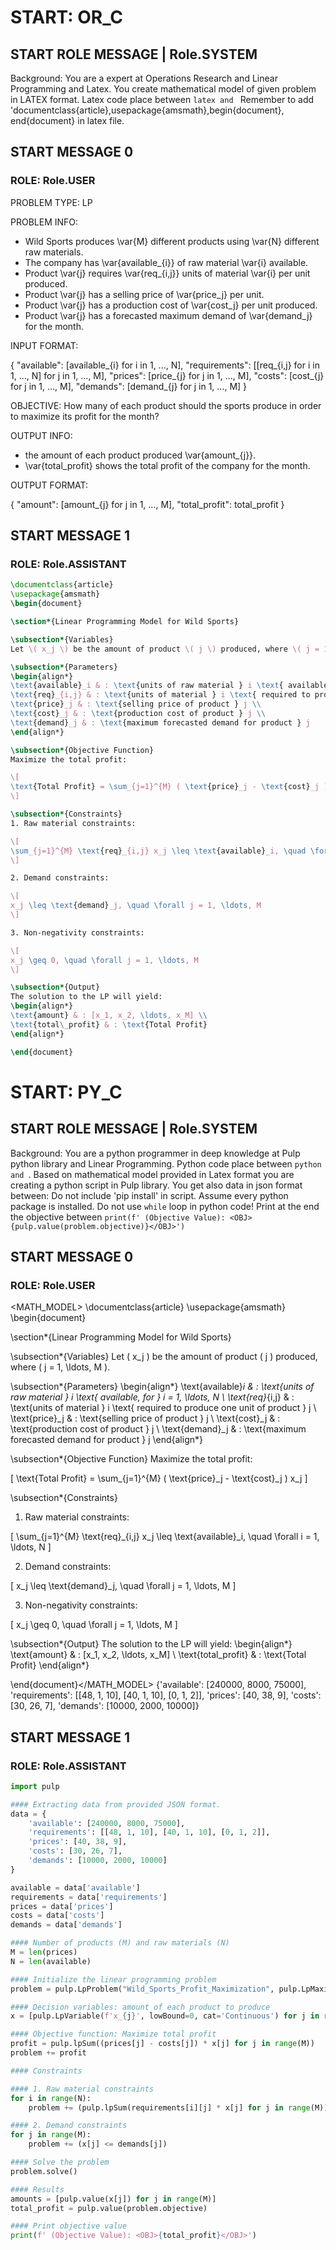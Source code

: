 # START: OR_C 
## START ROLE MESSAGE | Role.SYSTEM 
Background: You are a expert at Operations Research and Linear Programming and Latex. You create mathematical model of given problem in LATEX format. Latex code place between ```latex and ``` Remember to add 'documentclass{article},usepackage{amsmath},begin{document}, end{document} in latex file. 
## START MESSAGE 0 
### ROLE: Role.USER
<DESCRIPTION>
PROBLEM TYPE: LP

PROBLEM INFO:

- Wild Sports produces \var{M} different products using \var{N} different raw materials.
- The company has \var{available_{i}} of raw material \var{i} available.
- Product \var{j} requires \var{req_{i,j}} units of material \var{i} per unit produced.
- Product \var{j} has a selling price of \var{price_j} per unit.
- Product \var{j} has a production cost of \var{cost_j} per unit produced.
- Product \var{j} has a forecasted maximum demand of \var{demand_j} for the month.

INPUT FORMAT: 

{
    "available": [available_{i} for i in 1, ..., N],
    "requirements": [[req_{i,j} for i in 1, ..., N] for j in 1, ..., M],
    "prices": [price_{j} for j in 1, ..., M],
    "costs": [cost_{j} for j in 1, ..., M],
    "demands": [demand_{j} for j in 1, ..., M]
}

OBJECTIVE: How many of each product should the sports produce in order to maximize its profit for the month?

OUTPUT INFO:

- the amount of each product produced \var{amount_{j}}.
- \var{total_profit} shows the total profit of the company for the month.

OUTPUT FORMAT:

{
    "amount": [amount_{j} for j in 1, ..., M],
    "total_profit": total_profit
}

</DESCRIPTION>


## START MESSAGE 1 
### ROLE: Role.ASSISTANT
```latex
\documentclass{article}
\usepackage{amsmath}
\begin{document}

\section*{Linear Programming Model for Wild Sports}

\subsection*{Variables}
Let \( x_j \) be the amount of product \( j \) produced, where \( j = 1, \ldots, M \). 

\subsection*{Parameters}
\begin{align*}
\text{available}_i & : \text{units of raw material } i \text{ available, for } i = 1, \ldots, N \\
\text{req}_{i,j} & : \text{units of material } i \text{ required to produce one unit of product } j \\
\text{price}_j & : \text{selling price of product } j \\
\text{cost}_j & : \text{production cost of product } j \\
\text{demand}_j & : \text{maximum forecasted demand for product } j
\end{align*}

\subsection*{Objective Function}
Maximize the total profit:

\[
\text{Total Profit} = \sum_{j=1}^{M} ( \text{price}_j - \text{cost}_j ) x_j
\]

\subsection*{Constraints}
1. Raw material constraints:

\[
\sum_{j=1}^{M} \text{req}_{i,j} x_j \leq \text{available}_i, \quad \forall i = 1, \ldots, N
\]

2. Demand constraints:

\[
x_j \leq \text{demand}_j, \quad \forall j = 1, \ldots, M
\]

3. Non-negativity constraints:

\[
x_j \geq 0, \quad \forall j = 1, \ldots, M
\]

\subsection*{Output}
The solution to the LP will yield:
\begin{align*}
\text{amount} & : [x_1, x_2, \ldots, x_M] \\
\text{total\_profit} & : \text{Total Profit}
\end{align*}

\end{document}
```

# START: PY_C 
## START ROLE MESSAGE | Role.SYSTEM 
Background: You are a python programmer in deep knowledge at Pulp python library and Linear Programming. Python code place between ```python and ```. Based on mathematical model provided in Latex format you are creating a python script in Pulp library. You get also data in json format between: <DATA></DATA> Do not include 'pip install' in script. Assume every python package is installed. Do not use `while` loop in python code! Print at the end the objective between <OBJ></OBJ> `print(f' (Objective Value): <OBJ>{pulp.value(problem.objective)}</OBJ>')` 
## START MESSAGE 0 
### ROLE: Role.USER
<MATH_MODEL>
\documentclass{article}
\usepackage{amsmath}
\begin{document}

\section*{Linear Programming Model for Wild Sports}

\subsection*{Variables}
Let \( x_j \) be the amount of product \( j \) produced, where \( j = 1, \ldots, M \). 

\subsection*{Parameters}
\begin{align*}
\text{available}_i & : \text{units of raw material } i \text{ available, for } i = 1, \ldots, N \\
\text{req}_{i,j} & : \text{units of material } i \text{ required to produce one unit of product } j \\
\text{price}_j & : \text{selling price of product } j \\
\text{cost}_j & : \text{production cost of product } j \\
\text{demand}_j & : \text{maximum forecasted demand for product } j
\end{align*}

\subsection*{Objective Function}
Maximize the total profit:

\[
\text{Total Profit} = \sum_{j=1}^{M} ( \text{price}_j - \text{cost}_j ) x_j
\]

\subsection*{Constraints}
1. Raw material constraints:

\[
\sum_{j=1}^{M} \text{req}_{i,j} x_j \leq \text{available}_i, \quad \forall i = 1, \ldots, N
\]

2. Demand constraints:

\[
x_j \leq \text{demand}_j, \quad \forall j = 1, \ldots, M
\]

3. Non-negativity constraints:

\[
x_j \geq 0, \quad \forall j = 1, \ldots, M
\]

\subsection*{Output}
The solution to the LP will yield:
\begin{align*}
\text{amount} & : [x_1, x_2, \ldots, x_M] \\
\text{total\_profit} & : \text{Total Profit}
\end{align*}

\end{document}</MATH_MODEL>
<DATA>
{'available': [240000, 8000, 75000], 'requirements': [[48, 1, 10], [40, 1, 10], [0, 1, 2]], 'prices': [40, 38, 9], 'costs': [30, 26, 7], 'demands': [10000, 2000, 10000]}</DATA>


## START MESSAGE 1 
### ROLE: Role.ASSISTANT
```python
import pulp

#### Extracting data from provided JSON format.
data = {
    'available': [240000, 8000, 75000],
    'requirements': [[48, 1, 10], [40, 1, 10], [0, 1, 2]],
    'prices': [40, 38, 9],
    'costs': [30, 26, 7],
    'demands': [10000, 2000, 10000]
}

available = data['available']
requirements = data['requirements']
prices = data['prices']
costs = data['costs']
demands = data['demands']

#### Number of products (M) and raw materials (N)
M = len(prices)
N = len(available)

#### Initialize the linear programming problem
problem = pulp.LpProblem("Wild_Sports_Profit_Maximization", pulp.LpMaximize)

#### Decision variables: amount of each product to produce
x = [pulp.LpVariable(f'x_{j}', lowBound=0, cat='Continuous') for j in range(M)]

#### Objective function: Maximize total profit
profit = pulp.lpSum((prices[j] - costs[j]) * x[j] for j in range(M))
problem += profit

#### Constraints

#### 1. Raw material constraints
for i in range(N):
    problem += (pulp.lpSum(requirements[i][j] * x[j] for j in range(M)) <= available[i])

#### 2. Demand constraints
for j in range(M):
    problem += (x[j] <= demands[j])

#### Solve the problem
problem.solve()

#### Results
amounts = [pulp.value(x[j]) for j in range(M)]
total_profit = pulp.value(problem.objective)

#### Print objective value
print(f' (Objective Value): <OBJ>{total_profit}</OBJ>')
```

